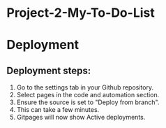 ﻿# Project-2-My-To-Do-List

# Deployment
## Deployment steps:
1. Go to the settings tab in your Github repository.
2. Select pages in the code and automation section.
3. Ensure the source is set to "Deploy from branch".
4. This can take a few minutes.
4. Gitpages will now show Active deployments.
